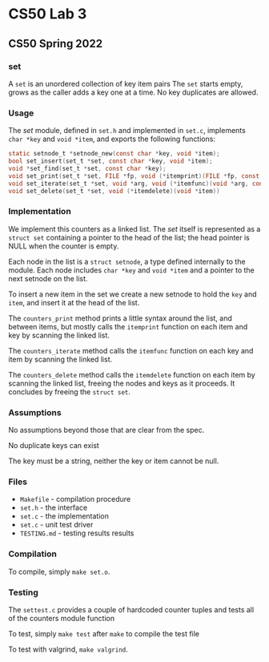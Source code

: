 # CS50 Lab 3
## CS50 Spring 2022

### set

A `set` is an unordered collection of key item pairs
The `set` starts empty, grows as the caller adds a key one at a time.
No key duplicates are allowed.

### Usage

The *set* module, defined in `set.h` and implemented in `set.c`, implements `char *key` and `void *item`, and exports the following functions:

```c
static setnode_t *setnode_new(const char *key, void *item);
bool set_insert(set_t *set, const char *key, void *item);
void *set_find(set_t *set, const char *key);
void set_print(set_t *set, FILE *fp, void (*itemprint)(FILE *fp, const char *key, void *item))
void set_iterate(set_t *set, void *arg, void (*itemfunc)(void *arg, const char *key, void *item))
void set_delete(set_t *set, void (*itemdelete)(void *item))
```

### Implementation

We implement this counters as a linked list.
The *set* itself is represented as a `struct set` containing a pointer to the head of the list; the head pointer is NULL when the counter is empty.

Each node in the list is a `struct setnode`, a type defined internally to the module.
Each node includes `char *key` and `void *item` and a pointer to the next setnode on the list.

To insert a new item in the set we create a new setnode to hold the `key` and `item`, and insert it at the head of the list.

The `counters_print` method prints a little syntax around the list, and between items, but mostly calls the `itemprint` function on each item and key by scanning the linked list.

The `counters_iterate` method calls the `itemfunc` function on each key and item by scanning the linked list.

The `counters_delete` method calls the `itemdelete` function on each item by scanning the linked list, freeing the nodes and keys as it proceeds.
It concludes by freeing the `struct set`.

### Assumptions

No assumptions beyond those that are clear from the spec.

No duplicate keys can exist

The key must be a string, neither the key or item cannot be null.

### Files

* `Makefile` - compilation procedure
* `set.h` - the interface
* `set.c` - the implementation
* `set.c` - unit test driver
* `TESTING.md` - testing results results

### Compilation

To compile, simply `make set.o`.

### Testing

The `settest.c` provides a couple of hardcoded counter tuples and tests all of the counters module function

To test, simply `make test` after `make` to compile the test file

To test with valgrind, `make valgrind`.
